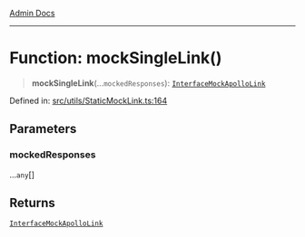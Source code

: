 [Admin Docs](/)

***

# Function: mockSingleLink()

> **mockSingleLink**(...`mockedResponses`): [`InterfaceMockApolloLink`](../interfaces/InterfaceMockApolloLink.md)

Defined in: [src/utils/StaticMockLink.ts:164](https://github.com/syedali237/talawa-admin/blob/dd4a08e622d0fa38bcf9758a530e8cdf917dbac8/src/utils/StaticMockLink.ts#L164)

## Parameters

### mockedResponses

...`any`[]

## Returns

[`InterfaceMockApolloLink`](../interfaces/InterfaceMockApolloLink.md)
